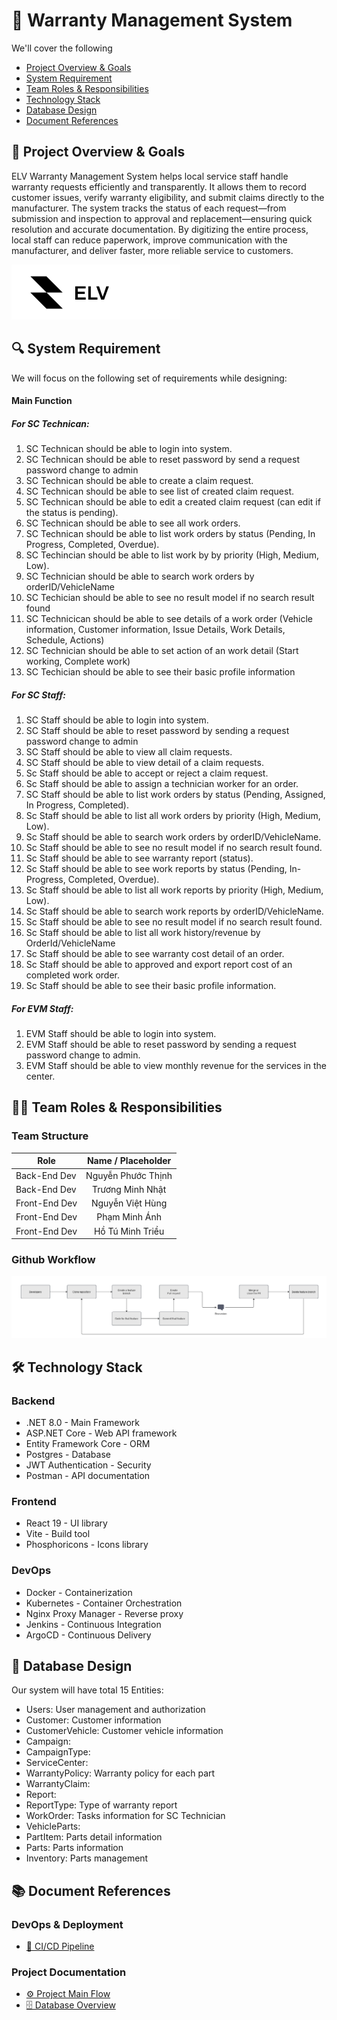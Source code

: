 # 📑 Warranty Management System

We'll cover the following
+ [Project Overview & Goals](#)
+ [System Requirement](#system-requirement)
+ [Team Roles & Responsibilities](#-team-roles--responsibilities)
+ [Technology Stack](#technology-stack)
+ [Database Design](#database-design)
+ [Document References](#document-references)

## 🎯 Project Overview & Goals
ELV Warranty Management System helps local service staff handle warranty requests efficiently and transparently. It allows them to record customer issues, verify warranty eligibility, and submit claims directly to the manufacturer. The system tracks the status of each request—from submission and inspection to approval and replacement—ensuring quick resolution and accurate documentation. By digitizing the entire process, local staff can reduce paperwork, improve communication with the manufacturer, and deliver faster, more reliable service to customers.

<img src="./Resources/logo.png" alt="logo">

## 🔍 System Requirement
We will focus on the following set of requirements while designing:
#### Main Function
##### For SC Technican:
1. SC Technican should be able to login into system.
2. SC Technican should be able to reset password by send a  request password change to admin
3. SC Technican should be able to create a claim request.
4. SC Technican should be able to see list of created claim request.
5. SC Technican should be able to edit a created claim request (can edit if the status is pending).
6. SC Technican should be able to see all work orders.
7. SC Technican should be able to list work orders by status (Pending, In Progress, Completed, Overdue). 
8. SC Techincian should be able to list work by by priority (High, Medium, Low).
9. SC Technician should be able to search work orders by orderID/VehicleName
10. SC Techician should be able to see no result model if no search result found
11. SC Technicican should be able to see details of a work order (Vehicle information, Customer information, Issue Details, Work Details, Schedule, Actions)
12. SC Technician should be able to set action of an work detail (Start working, Complete work)
13. SC Techician should be able to see their basic profile information

##### For SC Staff:
1. SC Staff should be able to login into system.
2. SC Staff should be able to reset password by sending a request password change to admin
3. SC Staff should be able to view all claim requests.
4. SC Staff should be able to view detail of a claim requests.
5. Sc Staff should be able to accept or reject a claim request.
6. Sc Staff should be able to assign a technician worker for an order.
7. SC Staff should be able to list work orders by status (Pending, Assigned, In Progress, Completed).
8. Sc Staff should be able to list all work orders by priority (High, Medium, Low).
9. Sc Staff should be able to search work orders by orderID/VehicleName.
10. Sc Staff should be able to see no result model if no search result found.  
11. Sc Staff should be able to see warranty report (status).
12. Sc Staff should be able to see work reports by status (Pending, In-Progress, Completed, Overdue).
13. Sc Staff should be able to list all work reports by priority (High, Medium, Low).
14. Sc Staff should be able to search work reports by orderID/VehicleName.
15. Sc Staff should be able to see no result model if no search result found.
16. Sc Staff should be able to list all work history/revenue by OrderId/VehicleName
17. Sc Staff should be able to see warranty cost detail of an order.
18. Sc Staff should be able to approved and export report cost of an completed work order.
19. Sc Staff should be able to see their basic profile information.

##### For EVM Staff:
1. EVM Staff should be able to login into system.
2. EVM Staff should be able to reset password by sending a request password change to admin.
3. EVM Staff should be able to view monthly revenue for the services in the center.

## 🧑‍💻 Team Roles & Responsibilities
### Team Structure
| Role              | Name / Placeholder |
| ------------------|:------------------:|
| Back-End Dev      | Nguyễn Phước Thịnh |
| Back-End Dev      | Trương Minh Nhật   |
| Front-End Dev     | Nguyễn Việt Hùng   |
| Front-End Dev     | Phạm Minh Ánh      |
| Front-End Dev     | Hồ Tú Minh Triều   |

### Github Workflow
<img src="./Resources/Github_Workflow.png" alt="Github workflow">

<!-- ## Flow Diagram -->
<!-- <img src="./Resources/Main_Flow.png" alt="Main_Flow">
<img src="./Resources/Detail_Flow.png" alt="Detail_Flow"> -->

## 🛠️ Technology Stack
### Backend
+ .NET 8.0 - Main Framework
+ ASP.NET Core - Web API framework
+ Entity Framework Core - ORM
+ Postgres - Database
+ JWT Authentication - Security
+ Postman - API documentation

### Frontend
+ React 19 - UI library
+ Vite - Build tool
+ Phosphoricons - Icons library

### DevOps
+ Docker - Containerization
+ Kubernetes - Container Orchestration
+ Nginx Proxy Manager - Reverse proxy
+ Jenkins - Continuous Integration
+ ArgoCD - Continuous Delivery

## 🎨 Database Design
Our system will have total 15 Entities:

+ Users: User management and authorization
+ Customer: Customer information
+ CustomerVehicle: Customer vehicle information
+ Campaign: 
+ CampaignType: 
+ ServiceCenter: 
+ WarrantyPolicy: Warranty policy for each part
+ WarrantyClaim: 
+ Report: 
+ ReportType: Type of warranty report
+ WorkOrder: Tasks information for SC Technician
+ VehicleParts: 
+ PartItem: Parts detail information
+ Parts: Parts information
+ Inventory: Parts management

## 📚 Document References
### DevOps & Deployment
+ [🚀 CI/CD Pipeline](CICD.md)
### Project Documentation
+ [⚙️ Project Main Flow](MAIN_FLOW.md)
+ [🗄️ Database Overview](DATABASE.md)

